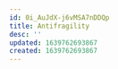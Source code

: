 ```yaml
---
id: 0i_AuJdX-j6vMSA7nDDQp
title: Antifragility
desc: ''
updated: 1639762693867
created: 1639762693867
---
```



